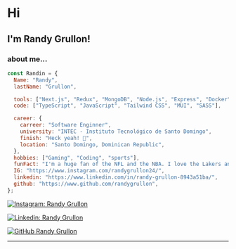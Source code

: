 # Hi 
## I'm Randy Grullon!

### about me...

```javascript
const Randin = {
  Name: "Randy",
  lastName: "Grullon",

  tools: ["Next.js", "Redux", "MongoDB", "Node.js", "Express", "Docker", "AWS"],
  code: ["TypeScript", "JavaScript", "Tailwind CSS", "MUI", "SASS"],

  career: {
    carreer: "Software Enginner",
    university: "INTEC - Instituto Tecnológico de Santo Domingo",
    finish: "Heck yeah! 🚀",
    location: "Santo Domingo, Dominican Republic",
  },
  hobbies: ["Gaming", "Coding", "sports"],
  funFact: "I'm a huge fan of the NFL and the NBA. I love the Lakers and the Ravens. 🏈🏀",
  IG: "https://www.instagram.com/randygrullon24/",
  linkedin: "https://www.linkedin.com/in/randy-grullon-8943a51ba/",
  github: "https://www.github.com/randygrullon",
};
```

[![Instagram: Randy Grullon](https://img.shields.io/badge/-randygrullon24-%23E4405F?style=flat-square&logo=Instagram&logoColor=white&link=https://www.instagram.com/randygrullon24/)](https://www.instagram.com/randygrullon24/)

[![Linkedin: Randy Grullon](https://img.shields.io/badge/-Randy_Grullon-blue?style=flat-square&logo=Linkedin&logoColor=white&link=https://www.linkedin.com/in/randy-grullon-8943a51ba/)](https://www.linkedin.com/in/randy-grullon-8943a51ba/)

[![GitHub Randy Grullon](https://img.shields.io/github/followers/randygrullon?label=follow&style=social)](https://github.com/randygrullon)

---
